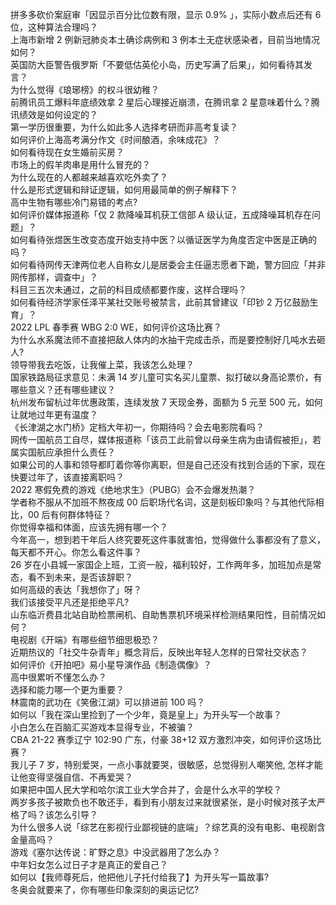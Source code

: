 拼多多砍价案庭审「因显示百分比位数有限，显示 0.9% 」，实际小数点后还有 6 位，这种算法合理吗？  
上海市新增 2 例新冠肺炎本土确诊病例和 3 例本土无症状感染者，目前当地情况如何？  
英国防大臣警告俄罗斯「不要低估英伦小岛，历史写满了后果」，如何看待其发言？  
为什么觉得《琅琊榜》的权斗很幼稚？  
前腾讯员工爆料年底绩效拿 2 星后心理接近崩溃，在腾讯拿 2 星意味着什么？腾讯绩效是如何设定的？  
第一学历很重要，为什么如此多人选择考研而非高考复读？  
如何评价上海高考满分作文《时间酿酒，余味成花》？  
如何看待现在女生婚前买房？  
市场上的假羊肉串是用什么冒充的？  
为什么现在的人都越来越喜欢吃外卖了？  
什么是形式逻辑和辩证逻辑，如何用最简单的例子解释下？  
高中生物有哪些冷门易错的考点?  
如何评价媒体报道称「仅 2 款降噪耳机获工信部 A 级认证，五成降噪耳机存在问题」？  
如何看待张煜医生改变态度开始支持中医？以循证医学为角度否定中医是正确的吗？  
如何看待网传天津两位老人自称女儿是居委会主任逼志愿者下跪，警方回应「并非网传那样，调查中」？  
科目三五次未通过，之前的科目成绩都要作废，这样合理吗？  
如何看待经济学家任泽平某社交账号被禁言，此前其曾建议「印钞 2 万亿鼓励生育」？  
2022 LPL 春季赛 WBG 2:0 WE，如何评价这场比赛？  
为什么水系魔法师不直接把敌人体内的水抽干完成击杀，而是要控制好几吨水去砸人?  
领导带我去吃饭，让我催上菜，我该怎么处理？  
国家铁路局征求意见：未满 14 岁儿童可实名买儿童票、拟打破以身高论票价，有哪些意义？还有哪些建议？  
杭州发布留杭过年优惠政策，连续发放 7 天现金券，面额为 5 元至 500 元，如何让就地过年更有温度？  
《长津湖之水门桥》定档大年初一，你期待吗？会去电影院看吗？  
网传一国航员工自尽，媒体报道称「该员工此前曾以母亲生病为由请假被拒」，若属实国航应承担什么责任？  
如果公司的人事和领导都盯着你等你离职，但是自己还没有找到合适的下家，现在快要过年了，该直接离职吗？  
2022 寒假免费的游戏《绝地求生》（PUBG）会不会爆发热潮？  
学者称不服从不加班不熬夜成 00 后职场代名词，这是刻板印象吗？与其他代际相比，00 后有何群体特征？  
你觉得幸福和体面，应该先拥有哪一个？  
今年高一，想到若干年后人终究要死这件事就害怕，觉得做什么事都没有了意义，每天都不开心。你怎么看这件事？  
26 岁在小县城一家国企上班，工资一般，福利较好，工作两年多，加班加点是常态，看不到未来，是否该辞职？  
如何高级的表达「我想你了」呀？  
我们该接受平凡还是拒绝平凡?  
山东临沂费县北站自助检票闸机、自助售票机环境采样检测结果阳性，目前情况如何？  
电视剧《开端》有哪些细节细思极恐？  
近期热议的「社交牛杂青年」概念背后，反映出年轻人怎样的日常社交状态？  
如何评价《开拍吧》易小星导演作品《制造偶像》？  
高中很累听不懂怎么办？  
选择和能力哪一个更为重要？  
林震南的武功在《笑傲江湖》可以排进前 100 吗？  
如何以「我在深山里捡到了一个少年，竟是皇上」为开头写一个故事？  
小白怎么在百脑汇买游戏本显得专业，不被骗？  
CBA 21-22 赛季辽宁 102:90 广东，付豪 38+12 双方激烈冲突，如何评价这场比赛？  
我儿子 7 岁，特别爱哭，一点小事就要哭，很敏感，总觉得别人嘲笑他, 怎样才能让他变得坚强自信、不再爱哭？  
如果把中国人民大学和哈尔滨工业大学合并了，会是什么水平的学校？  
两岁多孩子被欺负也不敢还手，看到有小朋友过来就很紧张，是小时候对孩子太严格了吗？该怎么引导？  
为什么很多人说「综艺在影视行业鄙视链的底端」？综艺真的没有电影、电视剧含金量高吗？  
游戏《塞尔达传说：旷野之息》中没武器用了怎么办？  
中年妇女怎么过日子才是真正的爱自己？  
如何以【我师尊死后，他把他儿子托付给我了】为开头写一篇故事?  
冬奥会就要来了，你有哪些印象深刻的奥运记忆?  
